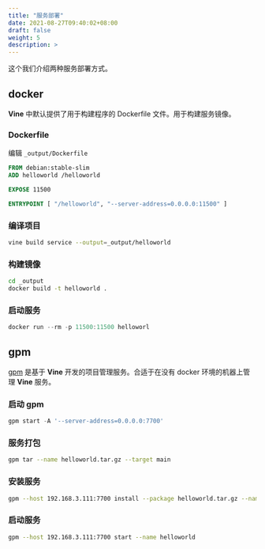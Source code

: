 ```yaml
---
title: "服务部署"
date: 2021-08-27T09:40:02+08:00
draft: false
weight: 5
description: >
---
```


这个我们介绍两种服务部署方式。

## docker
**Vine** 中默认提供了用于构建程序的 Dockerfile 文件。用于构建服务镜像。

### Dockerfile
编辑 `_output/Dockerfile` 
```dockerfile
FROM debian:stable-slim
ADD helloworld /helloworld

EXPOSE 11500

ENTRYPOINT [ "/helloworld", "--server-address=0.0.0.0:11500" ]
```
### 编译项目
```bash
vine build service --output=_output/helloworld 
```
### 构建镜像
```bash
cd _output
docker build -t helloworld .
```

### 启动服务
```go
docker run --rm -p 11500:11500 helloworl
```

## gpm
[gpm](https://github.com/vine-io/gpm) 是基于 **Vine** 开发的项目管理服务。合适于在没有 docker 环境的机器上管理 **Vine** 服务。

### 启动 gpm 
```go
gpm start -A '--server-address=0.0.0.0:7700'
```

### 服务打包
```bash
gpm tar --name helloworld.tar.gz --target main
```

### 安装服务
```bash
gpm --host 192.168.3.111:7700 install --package helloworld.tar.gz --name helloworld --dir /opt/helloworld --bin /opt/helloworld/main --args '--server-address=0.0.0.0:11500' --version v1.0.0
```

### 启动服务
```bash
gpm --host 192.168.3.111:7700 start --name helloworld
```